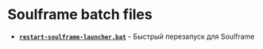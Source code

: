 # Soulframe batch files
- [**`restart-soulframe-launcher.bat`**](https://github.com/N3M1X10/warframe-batch-tools/blob/master/src/soulframe/restart-soulframe-launcher.bat) - Быстрый перезапуск для Soulframe
